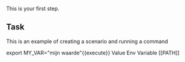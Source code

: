 

This is your first step.

## Task

This is an example of creating a scenario and running a command

export MY_VAR="mijn waarde"{{execute}} Value Env Variable [[PATH]]
